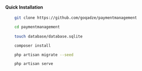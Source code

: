 #### Quick Installation

```bash
    git clone https://github.com/goqadze/paymentmanagement

    cd paymentmanagement
    
    touch database/database.sqlite

    composer install

    php artisan migrate --seed

    php artisan serve
```
